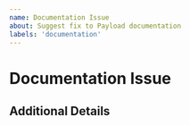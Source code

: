 ```yaml
---
name: Documentation Issue
about: Suggest fix to Payload documentation
labels: 'documentation'
---
```


# Documentation Issue

<!--- Please provide a summary of the documentation issue -->

## Additional Details

<!--- Provide any other additional details -->
